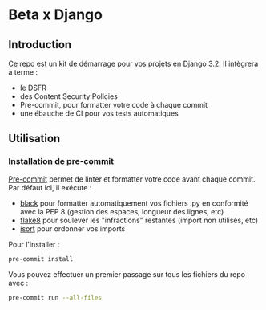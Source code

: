 # Beta x Django

## Introduction 

Ce repo est un kit de démarrage pour vos projets en Django 3.2. Il intègrera à terme :
- le DSFR
- des Content Security Policies
- Pre-commit, pour formatter votre code à chaque commit
- une ébauche de CI pour vos tests automatiques 

## Utilisation

### Installation de pre-commit

[Pre-commit](https://pre-commit.com/) permet de linter et formatter votre code avant chaque commit. Par défaut ici, il exécute :
- [black](https://github.com/psf/black) pour formatter automatiquement vos fichiers .py en conformité avec la PEP 8 (gestion des espaces, longueur des lignes, etc)
- [flake8](https://github.com/pycqa/flake8) pour soulever les "infractions" restantes (import non utilisés, etc)
- [isort](https://github.com/pycqa/isort) pour ordonner vos imports

Pour l'installer : 
```bash
pre-commit install
```

Vous pouvez effectuer un premier passage sur tous les fichiers du repo avec :
```bash
pre-commit run --all-files
```
